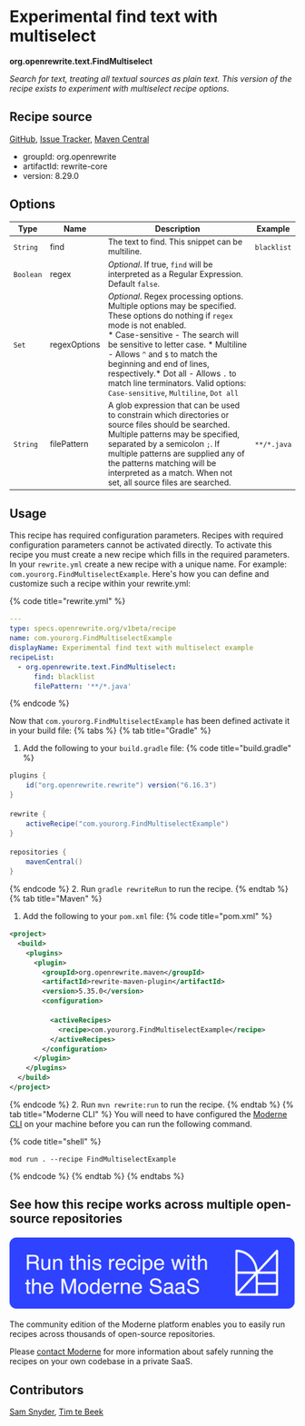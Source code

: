 # Experimental find text with multiselect

**org.openrewrite.text.FindMultiselect**

_Search for text, treating all textual sources as plain text. This version of the recipe exists to experiment with multiselect recipe options._

## Recipe source

[GitHub](https://github.com/openrewrite/rewrite/blob/main/rewrite-core/src/main/java/org/openrewrite/text/FindMultiselect.java), [Issue Tracker](https://github.com/openrewrite/rewrite/issues), [Maven Central](https://central.sonatype.com/artifact/org.openrewrite/rewrite-core/8.29.0/jar)

* groupId: org.openrewrite
* artifactId: rewrite-core
* version: 8.29.0

## Options

| Type | Name | Description | Example |
| -- | -- | -- | -- |
| `String` | find | The text to find. This snippet can be multiline. | `blacklist` |
| `Boolean` | regex | *Optional*. If true, `find` will be interpreted as a Regular Expression. Default `false`. |  |
| `Set` | regexOptions | *Optional*. Regex processing options. Multiple options may be specified. These options do nothing if `regex` mode is not enabled.<br />* Case-sensitive - The search will be sensitive to letter case. * Multiline - Allows `^` and `$` to match the beginning and end of lines, respectively.* Dot all - Allows `.` to match line terminators. Valid options: `Case-sensitive`, `Multiline`, `Dot all` |  |
| `String` | filePattern | A glob expression that can be used to constrain which directories or source files should be searched. Multiple patterns may be specified, separated by a semicolon `;`. If multiple patterns are supplied any of the patterns matching will be interpreted as a match. When not set, all source files are searched.  | `**/*.java` |


## Usage

This recipe has required configuration parameters. Recipes with required configuration parameters cannot be activated directly. To activate this recipe you must create a new recipe which fills in the required parameters. In your `rewrite.yml` create a new recipe with a unique name. For example: `com.yourorg.FindMultiselectExample`.
Here's how you can define and customize such a recipe within your rewrite.yml:

{% code title="rewrite.yml" %}
```yaml
---
type: specs.openrewrite.org/v1beta/recipe
name: com.yourorg.FindMultiselectExample
displayName: Experimental find text with multiselect example
recipeList:
  - org.openrewrite.text.FindMultiselect:
      find: blacklist
      filePattern: '**/*.java'
```
{% endcode %}

Now that `com.yourorg.FindMultiselectExample` has been defined activate it in your build file:
{% tabs %}
{% tab title="Gradle" %}
1. Add the following to your `build.gradle` file:
{% code title="build.gradle" %}
```groovy
plugins {
    id("org.openrewrite.rewrite") version("6.16.3")
}

rewrite {
    activeRecipe("com.yourorg.FindMultiselectExample")
}

repositories {
    mavenCentral()
}
```
{% endcode %}
2. Run `gradle rewriteRun` to run the recipe.
{% endtab %}
{% tab title="Maven" %}
1. Add the following to your `pom.xml` file:
{% code title="pom.xml" %}
```xml
<project>
  <build>
    <plugins>
      <plugin>
        <groupId>org.openrewrite.maven</groupId>
        <artifactId>rewrite-maven-plugin</artifactId>
        <version>5.35.0</version>
        <configuration>
          
          <activeRecipes>
            <recipe>com.yourorg.FindMultiselectExample</recipe>
          </activeRecipes>
        </configuration>
      </plugin>
    </plugins>
  </build>
</project>
```
{% endcode %}
2. Run `mvn rewrite:run` to run the recipe.
{% endtab %}
{% tab title="Moderne CLI" %}
You will need to have configured the [Moderne CLI](https://docs.moderne.io/moderne-cli/cli-intro) on your machine before you can run the following command.

{% code title="shell" %}
```shell
mod run . --recipe FindMultiselectExample
```
{% endcode %}
{% endtab %}
{% endtabs %}

## See how this recipe works across multiple open-source repositories

[![Moderne Link Image](/.gitbook/assets/ModerneRecipeButton.png)](https://app.moderne.io/recipes/org.openrewrite.text.FindMultiselect)

The community edition of the Moderne platform enables you to easily run recipes across thousands of open-source repositories.

Please [contact Moderne](https://moderne.io/product) for more information about safely running the recipes on your own codebase in a private SaaS.

## Contributors
[Sam Snyder](mailto:sam@moderne.io), [Tim te Beek](mailto:tim@moderne.io)
